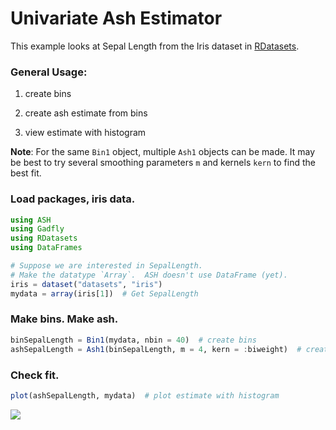 
# Univariate Ash Estimator

This example looks at Sepal Length from the Iris dataset in
[RDatasets](https://github.com/johnmyleswhite/RDatasets.jl).

### General Usage:

1) create bins

2) create ash estimate from bins

3) view estimate with histogram

**Note**: For the same `Bin1` object, multiple `Ash1` objects can be made.  It may
be best to try several smoothing parameters `m` and kernels `kern` to find the
best fit.


### Load packages, iris data.
````julia
using ASH
using Gadfly
using RDatasets
using DataFrames

# Suppose we are interested in SepalLength.
# Make the datatype `Array`.  ASH doesn't use DataFrame (yet).
iris = dataset("datasets", "iris")
mydata = array(iris[1])  # Get SepalLength
````





### Make bins.  Make ash.

````julia
binSepalLength = Bin1(mydata, nbin = 40)  # create bins
ashSepalLength = Ash1(binSepalLength, m = 4, kern = :biweight)  # create ash
````





### Check fit.

````julia
plot(ashSepalLength, mydata)  # plot estimate with histogram
````





![](https://raw.githubusercontent.com/joshday/ASH.jl/master/doc/examples/figures/ash1_ex.png)

